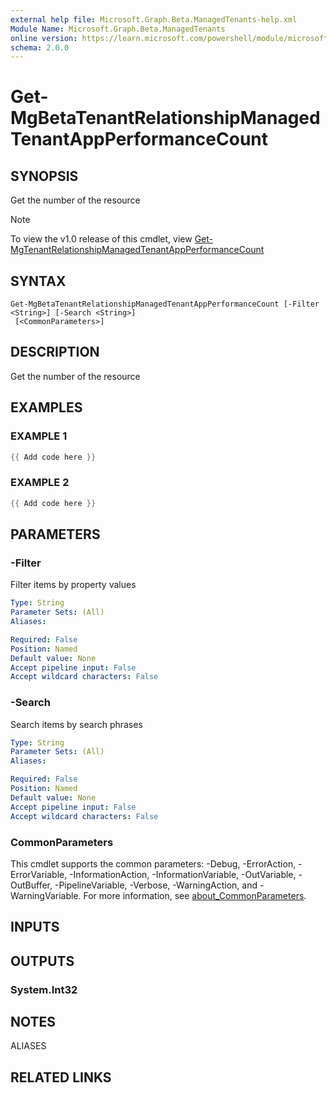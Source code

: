 ```yaml
---
external help file: Microsoft.Graph.Beta.ManagedTenants-help.xml
Module Name: Microsoft.Graph.Beta.ManagedTenants
online version: https://learn.microsoft.com/powershell/module/microsoft.graph.beta.managedtenants/get-mgbetatenantrelationshipmanagedtenantappperformancecount
schema: 2.0.0
---
```


# Get-MgBetaTenantRelationshipManagedTenantAppPerformanceCount

## SYNOPSIS
Get the number of the resource

> [!NOTE]
> To view the v1.0 release of this cmdlet, view [Get-MgTenantRelationshipManagedTenantAppPerformanceCount](/powershell/module/Microsoft.Graph.ManagedTenants/Get-MgTenantRelationshipManagedTenantAppPerformanceCount?view=graph-powershell-v1.0)

## SYNTAX

```
Get-MgBetaTenantRelationshipManagedTenantAppPerformanceCount [-Filter <String>] [-Search <String>]
 [<CommonParameters>]
```

## DESCRIPTION
Get the number of the resource

## EXAMPLES

### EXAMPLE 1
```powershell
{{ Add code here }}
```

### EXAMPLE 2
```powershell
{{ Add code here }}
```

## PARAMETERS

### -Filter
Filter items by property values

```yaml
Type: String
Parameter Sets: (All)
Aliases:

Required: False
Position: Named
Default value: None
Accept pipeline input: False
Accept wildcard characters: False
```

### -Search
Search items by search phrases

```yaml
Type: String
Parameter Sets: (All)
Aliases:

Required: False
Position: Named
Default value: None
Accept pipeline input: False
Accept wildcard characters: False
```

### CommonParameters
This cmdlet supports the common parameters: -Debug, -ErrorAction, -ErrorVariable, -InformationAction, -InformationVariable, -OutVariable, -OutBuffer, -PipelineVariable, -Verbose, -WarningAction, and -WarningVariable. For more information, see [about_CommonParameters](http://go.microsoft.com/fwlink/?LinkID=113216).

## INPUTS

## OUTPUTS

### System.Int32
## NOTES

ALIASES

## RELATED LINKS
